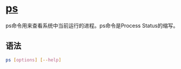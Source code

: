 # [ps](https://man7.org/linux/man-pages/man1/ps.1.html)

ps命令用来查看系统中当前运行的进程。ps命令是Process Status的缩写。

## 语法

```bash
ps [options] [--help]
```

